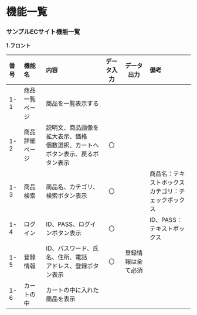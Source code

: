 # 機能一覧
### サンプルECサイト機能一覧
**1.フロント**

|番号|機能名|内容|データ入力|データ出力|備考|
|:---|:---|:---|:---:|:---:|:--
|1-1|商品一覧ページ|商品を一覧表示する||||
|1-2|商品詳細ページ|説明文、商品画像を拡大表示、価格<br> 個数選択、カートへボタン表示、戻るボタン表示|〇|||
|1-3|商品検索|商品名、カテゴリ、検索ボタン表示|〇||商品名：テキストボックス<br>カテゴリ：チェックボックス|
|1-4|ログイン|ID、PASS、ログインボタン表示|〇||ID、PASS：テキストボックス|
|1-5|登録情報|ID、パスワード、氏名、住所、電話<br>アドレス、登録ボタン表示|〇|登録情報は全て必須|
|1-6|カートの中|カートの中に入れた商品を表示||||



